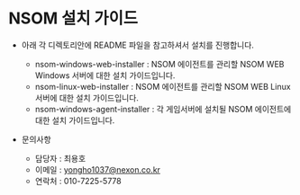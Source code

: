 # NSOM 설치 가이드

* 아래 각 디렉토리안에 README 파일을 참고하셔서 설치를 진행합니다.
  * nsom-windows-web-installer : NSOM 에이전트를 관리할 NSOM WEB Windows 서버에 대한 설치 가이드입니다.
  * nsom-linux-web-installer : NSOM 에이전트를 관리할 NSOM WEB Linux 서버에 대한 설치 가이드입니다.
  * nsom-windows-agent-installer : 각 게임서버에 설치될 NSOM 에이전트에 대한 설치 가이드입니다.



* 문의사항
  * 담당자 : 최용호
  * 이메일 : yongho1037@nexon.co.kr
  * 연락처 : 010-7225-5778